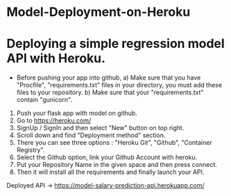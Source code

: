 # Model-Deployment-on-Heroku

# Deploying a simple regression model API with Heroku.

* Before pushing your app into github, 
    a) Make sure that you have "Procfile", "requirements.txt" files in your directory, you must add these files to your repository.
    b) Make sure that your "requirements.txt" contain "gunicorn".

1. Push your flask app with model on github.
2. Go to https://heroku.com/
3. SignUp / SignIn and then select "New" button on top right.
4. Scroll down and find "Deployment method" section.
5. There you can see three options : "Heroku Git", "Github", "Container Registry".
6. Select the Github option, link your Github Account with heroku.
7. Put your Repository Name in the given space and then press connect.
8. Then it will install all the requirements and finally launch your API.


Deployed API ->  https://model-salary-prediction-api.herokuapp.com/
